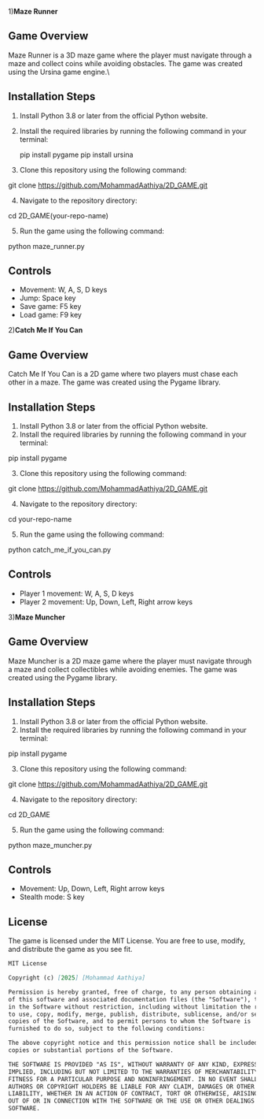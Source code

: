 1)**Maze Runner**

**Game Overview**
---------------
Maze Runner is a 3D maze game where the player must navigate through a maze and collect coins while avoiding obstacles. The game was created using the Ursina game engine.\

**Installation Steps**
--------------------

1.  Install Python 3.8 or later from the official Python website.
2.  Install the required libraries by running the following command in your terminal:

      pip install pygame
     pip install ursina

3.  Clone this repository using the following command:


git clone https://github.com/MohammadAathiya/2D_GAME.git

4.  Navigate to the repository directory:


cd  2D_GAME(your-repo-name)

5.  Run the game using the following command:


python maze_runner.py

**Controls**
------------

*   Movement: W, A, S, D keys
*   Jump: Space key
*   Save game: F5 key
*   Load game: F9 key




2)**Catch Me If You Can**

**Game Overview**
---------------

Catch Me If You Can is a 2D game where two players must chase each other in a maze. The game was created using the Pygame library.

**Installation Steps**
--------------------

1.  Install Python 3.8 or later from the official Python website.
2.  Install the required libraries by running the following command in your terminal:

  
pip install pygame

3.  Clone this repository using the following command:


git clone https://github.com/MohammadAathiya/2D_GAME.git

4.  Navigate to the repository directory:


cd your-repo-name

5.  Run the game using the following command:

 
python catch_me_if_you_can.py


**Controls**
------------

*   Player 1 movement: W, A, S, D keys
*   Player 2 movement: Up, Down, Left, Right arrow keys



3)**Maze Muncher**

**Game Overview**
---------------

Maze Muncher is a 2D maze game where the player must navigate through a maze and collect collectibles while avoiding enemies. The game was created using the Pygame library.

**Installation Steps**
--------------------

1.  Install Python 3.8 or later from the official Python website.
2.  Install the required libraries by running the following command in your terminal:


pip install pygame

3.  Clone this repository using the following command:


git clone https://github.com/MohammadAathiya/2D_GAME.git

4.  Navigate to the repository directory:

  
cd 2D_GAME

5.  Run the game using the following command:

   
python maze_muncher.py


**Controls**
------------

*   Movement: Up, Down, Left, Right arrow keys
*   Stealth mode: S key

**License**
-------

The game is licensed under the MIT License. You are free to use, modify, and distribute the game as you see fit.

```markdown
MIT License

Copyright (c) [2025] [Mohammad Aathiya]

Permission is hereby granted, free of charge, to any person obtaining a copy
of this software and associated documentation files (the "Software"), to deal
in the Software without restriction, including without limitation the rights
to use, copy, modify, merge, publish, distribute, sublicense, and/or sell
copies of the Software, and to permit persons to whom the Software is
furnished to do so, subject to the following conditions:

The above copyright notice and this permission notice shall be included in all
copies or substantial portions of the Software.

THE SOFTWARE IS PROVIDED "AS IS", WITHOUT WARRANTY OF ANY KIND, EXPRESS OR
IMPLIED, INCLUDING BUT NOT LIMITED TO THE WARRANTIES OF MERCHANTABILITY,
FITNESS FOR A PARTICULAR PURPOSE AND NONINFRINGEMENT. IN NO EVENT SHALL THE
AUTHORS OR COPYRIGHT HOLDERS BE LIABLE FOR ANY CLAIM, DAMAGES OR OTHER
LIABILITY, WHETHER IN AN ACTION OF CONTRACT, TORT OR OTHERWISE, ARISING FROM,
OUT OF OR IN CONNECTION WITH THE SOFTWARE OR THE USE OR OTHER DEALINGS IN THE
SOFTWARE.
```

